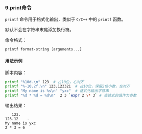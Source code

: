 ### 9.print命令

`printf` 命令用于格式化输出，类似于 `C/C++` 中的 `printf` 函数。

默认不会在字符串末尾添加换行符。

命令格式：

`printf format-string [arguments...]`

#### 用法示例

脚本内容：

```bash
printf "%10d.\n" 123  # 占10位，右对齐
printf "%-10.2f.\n" 123.123321  # 占10位，保留2位小数，左对齐
printf "My name is %s\n" "yxc"  # 格式化输出字符串
printf "%d * %d = %d\n"  2 3 `expr 2 \* 3` # 表达式的值作为参数
```

输出结果：

       123.
    123.12    .
    My name is yxc
    2 * 3 = 6